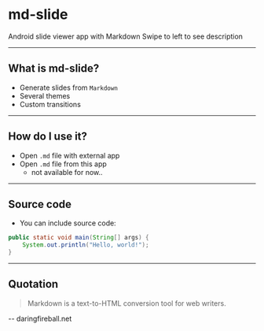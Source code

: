 # md-slide

Android slide viewer app with Markdown
Swipe to left to see description

---

## What is md-slide?

* Generate slides from `Markdown`
* Several themes
* Custom transitions

---

## How do I use it?

* Open `.md` file with external app
* Open `.md` file from this app
    * not available for now..

---

## Source code

* You can include source code:

```java
public static void main(String[] args) {
    System.out.println("Hello, world!");
}
```

---

## Quotation

> Markdown is a text-to-HTML conversion tool for web writers.

-- daringfireball.net
